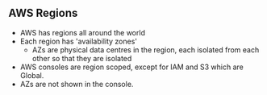AWS Regions
-----------
- AWS has regions all around the world
- Each region has 'availability zones'
    - AZs are physical data centres in the region, each isolated from each other so that they are isolated
- AWS consoles are region scoped, except for IAM and S3 which are Global.
- AZs are not shown in the console.
